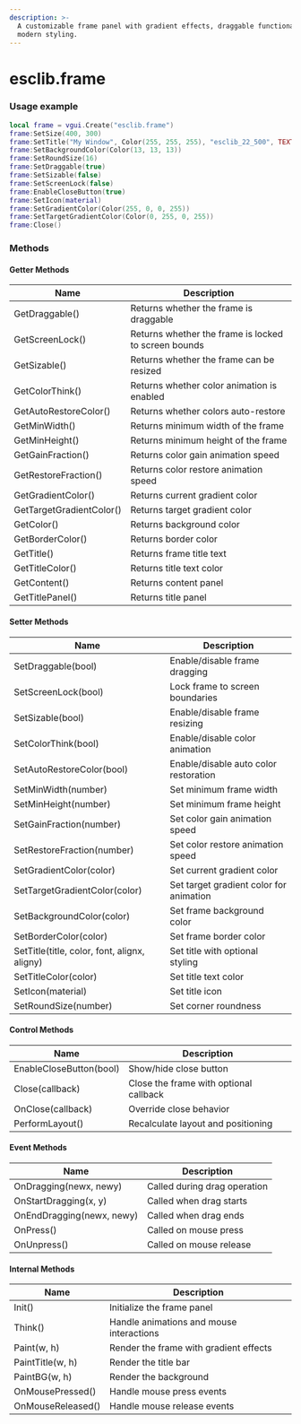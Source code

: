 ```yaml
---
description: >-
  A customizable frame panel with gradient effects, draggable functionality, and
  modern styling.
---
```


# esclib.frame

### Usage example

```lua
local frame = vgui.Create("esclib.frame")
frame:SetSize(400, 300)
frame:SetTitle("My Window", Color(255, 255, 255), "esclib_22_500", TEXT_ALIGN_LEFT, TEXT_ALIGN_CENTER)
frame:SetBackgroundColor(Color(13, 13, 13))
frame:SetRoundSize(16)
frame:SetDraggable(true)
frame:SetSizable(false)
frame:SetScreenLock(false)
frame:EnableCloseButton(true)
frame:SetIcon(material)
frame:SetGradientColor(Color(255, 0, 0, 255))
frame:SetTargetGradientColor(Color(0, 255, 0, 255))
frame:Close()
```

### Methods

#### Getter Methods

| Name                     | Description                                          |
| ------------------------ | ---------------------------------------------------- |
| GetDraggable()           | Returns whether the frame is draggable               |
| GetScreenLock()          | Returns whether the frame is locked to screen bounds |
| GetSizable()             | Returns whether the frame can be resized             |
| GetColorThink()          | Returns whether color animation is enabled           |
| GetAutoRestoreColor()    | Returns whether colors auto-restore                  |
| GetMinWidth()            | Returns minimum width of the frame                   |
| GetMinHeight()           | Returns minimum height of the frame                  |
| GetGainFraction()        | Returns color gain animation speed                   |
| GetRestoreFraction()     | Returns color restore animation speed                |
| GetGradientColor()       | Returns current gradient color                       |
| GetTargetGradientColor() | Returns target gradient color                        |
| GetColor()               | Returns background color                             |
| GetBorderColor()         | Returns border color                                 |
| GetTitle()               | Returns frame title text                             |
| GetTitleColor()          | Returns title text color                             |
| GetContent()             | Returns content panel                                |
| GetTitlePanel()          | Returns title panel                                  |

#### Setter Methods

| Name                                         | Description                             |
| -------------------------------------------- | --------------------------------------- |
| SetDraggable(bool)                           | Enable/disable frame dragging           |
| SetScreenLock(bool)                          | Lock frame to screen boundaries         |
| SetSizable(bool)                             | Enable/disable frame resizing           |
| SetColorThink(bool)                          | Enable/disable color animation          |
| SetAutoRestoreColor(bool)                    | Enable/disable auto color restoration   |
| SetMinWidth(number)                          | Set minimum frame width                 |
| SetMinHeight(number)                         | Set minimum frame height                |
| SetGainFraction(number)                      | Set color gain animation speed          |
| SetRestoreFraction(number)                   | Set color restore animation speed       |
| SetGradientColor(color)                      | Set current gradient color              |
| SetTargetGradientColor(color)                | Set target gradient color for animation |
| SetBackgroundColor(color)                    | Set frame background color              |
| SetBorderColor(color)                        | Set frame border color                  |
| SetTitle(title, color, font, alignx, aligny) | Set title with optional styling         |
| SetTitleColor(color)                         | Set title text color                    |
| SetIcon(material)                            | Set title icon                          |
| SetRoundSize(number)                         | Set corner roundness                    |

#### Control Methods

| Name                    | Description                            |
| ----------------------- | -------------------------------------- |
| EnableCloseButton(bool) | Show/hide close button                 |
| Close(callback)         | Close the frame with optional callback |
| OnClose(callback)       | Override close behavior                |
| PerformLayout()         | Recalculate layout and positioning     |

#### Event Methods

| Name                      | Description                  |
| ------------------------- | ---------------------------- |
| OnDragging(newx, newy)    | Called during drag operation |
| OnStartDragging(x, y)     | Called when drag starts      |
| OnEndDragging(newx, newy) | Called when drag ends        |
| OnPress()                 | Called on mouse press        |
| OnUnpress()               | Called on mouse release      |

#### Internal Methods

| Name              | Description                              |
| ----------------- | ---------------------------------------- |
| Init()            | Initialize the frame panel               |
| Think()           | Handle animations and mouse interactions |
| Paint(w, h)       | Render the frame with gradient effects   |
| PaintTitle(w, h)  | Render the title bar                     |
| PaintBG(w, h)     | Render the background                    |
| OnMousePressed()  | Handle mouse press events                |
| OnMouseReleased() | Handle mouse release events              |
